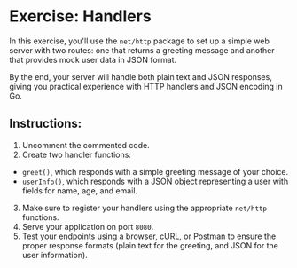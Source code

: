 # Exercise: Handlers

In this exercise, you'll use the `net/http` package to set up a simple web server with two routes: one that returns a greeting message and another that provides mock user data in JSON format.

By the end, your server will handle both plain text and JSON responses, giving you practical experience with HTTP handlers and JSON encoding in Go.

## Instructions:

1. Uncomment the commented code.
2. Create two handler functions:

- `greet()`, which responds with a simple greeting message of your choice.
- `userInfo()`, which responds with a JSON object representing a user with fields for name, age, and email.

3. Make sure to register your handlers using the appropriate `net/http` functions.
4. Serve your application on port `8080`.
5. Test your endpoints using a browser, cURL, or Postman to ensure the proper response formats (plain text for the greeting, and JSON for the user information).